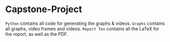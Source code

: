 # Capstone-Project

`Python` contains all code for generating the graphs & videos.
`Graphs` contains all graphs, video frames and videos.
`Report Tex` contains all the LaTeX for the report, as well as the PDF.
